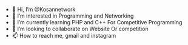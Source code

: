 - 👋 Hi, I’m @Kosannetwork
- 👀 I’m interested in Programming and Networking
- 🌱 I’m currently learning PHP and C++ For Competitive Programming
- 💞️ I’m looking to collaborate on Website Or competition
- 📫 How to reach me, gmail and instagram

<!---
Kosannetwork/Kosannetwork is a ✨ special ✨ repository because its `README.md` (this file) appears on your GitHub profile.
You can click the Preview link to take a look at your changes.
--->
